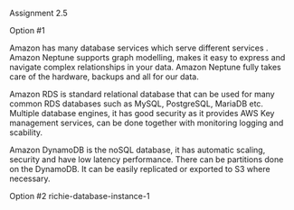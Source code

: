 Assignment 2.5

Option #1

Amazon has many database services which serve different services .
Amazon Neptune supports graph modelling, makes it easy to express and navigate complex relationships in your data. Amazon Neptune fully takes care of the hardware, backups and all for our data.

Amazon RDS is standard relational database that can be used for many common RDS databases such as MySQL, PostgreSQL, MariaDB etc. Multiple database engines, it has good security as it provides AWS Key management services, can be done together with monitoring logging and scability.


Amazon DynamoDB is the noSQL database, it has automatic scaling, security and have low latency performance. There can be partitions done on the DynamoDB.
It can be easily replicated or exported to S3 where necessary.

Option #2
richie-database-instance-1